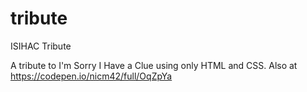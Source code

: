 # tribute
ISIHAC Tribute

A tribute to I'm Sorry I Have a Clue using only HTML and CSS.
Also at https://codepen.io/nicm42/full/OqZpYa
